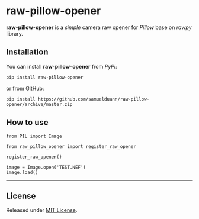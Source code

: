 # raw-pillow-opener

**raw-pillow-opener** is a *simple* camera raw opener for *Pillow* base on *rawpy* library.

## Installation

You can install **raw-pillow-opener** from *PyPi*:

`pip install raw-pillow-opener`

or from GitHub:

`pip install https://github.com/samuelduann/raw-pillow-opener/archive/master.zip`

## How to use

```
from PIL import Image

from raw_pillow_opener import register_raw_opener

register_raw_opener()

image = Image.open('TEST.NEF')
image.load()
```

---


## License

Released under [MIT License](https://github.com/samuelduann/raw-pillow-opener/blob/master/LICENSE).
